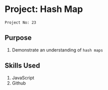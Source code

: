 # Project: Hash Map
`Project No: 23`

## Purpose

1. Demonstrate an understanding of `hash maps` 

## Skills Used 

1. JavaScript
2. Github